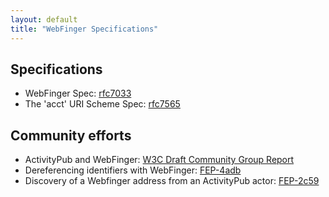 ```yaml
---
layout: default
title: "WebFinger Specifications"
---
```


## Specifications ##

* WebFinger Spec: [rfc7033](https://tools.ietf.org/html/rfc7033)
* The 'acct' URI Scheme Spec: [rfc7565](https://tools.ietf.org/html/rfc7565)

## Community efforts ##

* ActivityPub and WebFinger: [W3C Draft Community Group Report](https://swicg.github.io/activitypub-webfinger/)
* Dereferencing identifiers with WebFinger: [FEP-4adb](https://codeberg.org/fediverse/fep/src/branch/main/fep/4adb/fep-4adb.md)
* Discovery of a Webfinger address from an ActivityPub actor: [FEP-2c59](https://codeberg.org/fediverse/fep/src/branch/main/fep/2c59/fep-2c59.md)